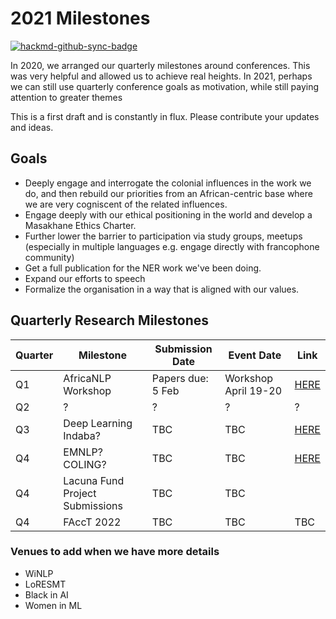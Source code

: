
# 2021 Milestones

[![hackmd-github-sync-badge](https://hackmd.io/TTxK0XEkS-qZVaBAbHhcpQ/badge)](https://hackmd.io/TTxK0XEkS-qZVaBAbHhcpQ)


In 2020, we arranged our quarterly milestones around conferences. This was very helpful and allowed us to achieve real heights. In 2021, perhaps we can still use quarterly conference goals as motivation, while still paying attention to greater themes

This is a first draft and is constantly in flux. Please contribute your updates and ideas. 

## Goals

- Deeply engage and interrogate the colonial influences in the work we do, and then rebuild our priorities from an African-centric base where we are very cogniscent of the related influences. 
- Engage deeply with our ethical positioning in the world and develop a Masakhane Ethics Charter.
- Further lower the barrier to participation via study groups, meetups (especially in multiple languages e.g. engage directly with francophone community)
- Get a full publication for the NER work we've been doing. 
- Expand our efforts to speech
- Formalize the organisation in a way that is aligned with our values.

## Quarterly Research Milestones
| Quarter | Milestone | Submission Date | Event Date | Link | 
| -------- | -------- | -------- | ----- | --- |
| Q1     | AfricaNLP Workshop | Papers due: 5 Feb | Workshop April 19-20 | [HERE](https://sites.google.com/view/africanlp-workshop)|
| Q2     | ? | ? | ? | ? |
| Q3     | Deep Learning Indaba? | TBC | TBC | [HERE](http://deeplearningindaba.com/)|
| Q4     | EMNLP? COLING? | TBC | TBC | [HERE](https://2021.emnlp.org/call-for-papers)|
| Q4     | Lacuna Fund Project Submissions | TBC | TBC | |
| Q4     | FAccT 2022| TBC | TBC | TBC |

### Venues to add when we have more details

- WiNLP
- LoRESMT
- Black in AI
- Women in ML